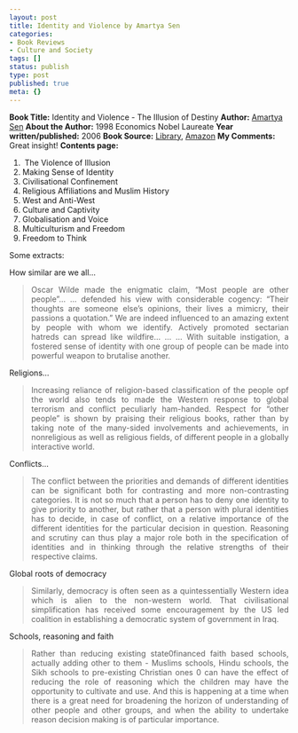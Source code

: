 ```yaml
---
layout: post
title: Identity and Violence by Amartya Sen
categories:
- Book Reviews
- Culture and Society
tags: []
status: publish
type: post
published: true
meta: {}
---
```

<strong>Book Title:</strong> Identity and Violence - The Illusion of Destiny
<strong>Author:</strong> <a href="http://en.wikipedia.org/wiki/Amartya_Sen">Amartya Sen</a>
<strong>About the Author:</strong> 1998 Economics Nobel Laureate
<strong>Year written/published:</strong> 2006
<strong>Book Source:</strong> <a href="http://vistaweb.nlb.gov.sg/cgi-bin/cw_cgi?fullRecord+5641+3002+12774352+1+6">Library</a>, <a href="http://www.amazon.com/Identity-Violence-Illusion-Destiny-Issues/dp/0393329291/ref=sr_1_1/103-6929259-9761451?ie=UTF8&amp;s=books&amp;qid=1189003703&amp;sr=1-1">Amazon</a>
<strong>My Comments:</strong> Great insight!
<strong>Contents page:</strong>
<ol>
	<li> The Violence of Illusion</li>
	<li>Making Sense of Identity</li>
	<li>Civilisational Confinement</li>
	<li>Religious Affiliations and Muslim History</li>
	<li>West and Anti-West</li>
	<li>Culture and Captivity</li>
	<li>Globalisation and Voice</li>
	<li>Multiculturism and Freedom</li>
	<li>Freedom to Think</li>
</ol>
Some extracts:

How similar are we all...
<blockquote>
<p align="justify">Oscar Wilde made the enigmatic claim, “Most people are other people”… … defended his view with considerable cogency: “Their thoughts are someone else’s opinions, their lives a mimicry, their passions a quotation.” We are indeed influenced to an amazing extent by people with whom we identify. Actively promoted sectarian hatreds can spread like wildfire… … … With suitable instigation, a fostered sense of identity with one group of people can be made into powerful weapon to brutalise another.</p>
</blockquote>
Religions…
<blockquote>
<p align="justify">Increasing reliance of religion-based classification of the people opf the world also tends to made the Western response to global terrorism and conflict peculiarly ham-handed. Respect for “other people” is shown by praising their religious books, rather than by taking note of the many-sided involvements and achievements, in nonreligious as well as religious fields, of different people in a globally interactive world.</p>
</blockquote>
Conflicts…
<blockquote>
<p align="justify">The conflict between the priorities and demands of different identities can be significant both for contrasting and more non-contrasting categories. It is not so much that a person has to deny one identity to give priority to another, but rather that a person with plural identities has to decide, in case of conflict, on a relative importance of the different identities for the particular decision in question. Reasoning and scrutiny can thus play a major role both in the specification of identities and in thinking through the relative strengths of their respective claims.</p>
</blockquote>
Global roots of democracy
<blockquote>
<p align="justify">Similarly, democracy is often seen as a quintessentially Western idea which is alien to the non-western world. That civilisational simplification has received some encouragement by the US led coalition in establishing a democratic system of government in Iraq.</p>
</blockquote>
Schools, reasoning and faith
<blockquote>
<p align="justify">Rather than reducing existing state0financed faith based schools, actually adding other to them - Muslims schools, Hindu schools, the Sikh schools to pre-existing Christian ones 0 can have the effect of reducing the role of reasoning which the children may have the opportunity to cultivate and use. And this is happening at a time when there is a great need for broadening the horizon of understanding of other people and other groups, and when the ability to undertake reason decision making is of particular importance.</p>
</blockquote>
